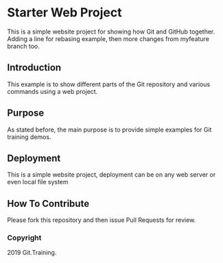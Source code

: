 # Starter Web Project

This is a simple website project for showing how Git and GitHub together. Adding a line for rebasing example, then more changes from myfeature branch too.

## Introduction

This example is to show different parts of the Git repository and various commands using a web project.

## Purpose

As stated before, the main purpose is to provide simple examples for Git training demos.

## Deployment

This is a simple website project, deployment can be on any web server or even local file system

## How To Contribute

Please fork this repository and then issue Pull Requests for review.

### Copyright

2019 Git.Training.